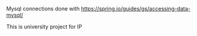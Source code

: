 Mysql connections done with https://spring.io/guides/gs/accessing-data-mysql/

This is university project for IP
